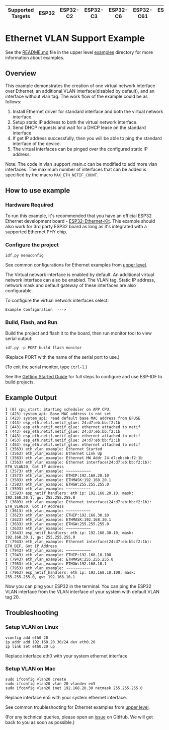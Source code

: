 | Supported Targets | ESP32 | ESP32-C2 | ESP32-C3 | ESP32-C6 | ESP32-C61 | ESP32-H2 | ESP32-P4 | ESP32-S2 | ESP32-S3 |
| ----------------- | ----- | -------- | -------- | -------- | --------- | -------- | -------- | -------- | -------- |

# Ethernet VLAN Support Example

See the [README.md](../../ethernet/README.md) file in the upper level [examples](../../ethernet) directory for more information about examples.

## Overview

This example demonstrates the creation of one virtual network interface over Ethernet, an additional VLAN interface(disabled by default), and an interface without vlan tag. The work flow of the example could be as follows:

1. Install Ethernet driver for standard interface and both the virtual network interface.
2. Setup static IP address to both the virtual network interface.
3. Send DHCP requests and wait for a DHCP lease on the standard interface
4. If get IP address successfully, then you will be able to ping the standard interface of the device.
5. The virtual interfaces can be pinged over the configured static IP address.

Note: The code in vlan_support_main.c can be modified to add more vlan interfaces. The maximum number of interfaces that can be added is specified by the macro `MAX_ETH_NETIF_COUNT`.
## How to use example

### Hardware Required

To run this example, it's recommended that you have an official ESP32 Ethernet development board - [ESP32-Ethernet-Kit](https://docs.espressif.com/projects/esp-idf/en/latest/hw-reference/get-started-ethernet-kit.html). This example should also work for 3rd party ESP32 board as long as it's integrated with a supported Ethernet PHY chip.

### Configure the project

```
idf.py menuconfig
```
See common configurations for Ethernet examples from [upper level](../../ethernet/README.md#common-configurations).

The Virtual network interface is enabled by default.
An additional virtual network interface can also be enabled.
The VLAN tag, Static IP address, network mask and default gateway of these interfaces are also configurable.

To configure the virtual network interfaces select:
```
Example Configuration  --->
```

### Build, Flash, and Run

Build the project and flash it to the board, then run monitor tool to view serial output:

```
idf.py -p PORT build flash monitor
```

(Replace PORT with the name of the serial port to use.)

(To exit the serial monitor, type ``Ctrl-]``.)

See the [Getting Started Guide](https://docs.espressif.com/projects/esp-idf/en/latest/get-started/index.html) for full steps to configure and use ESP-IDF to build projects.

## Example Output

```
I (0) cpu_start: Starting scheduler on APP CPU.
I (423) system_api: Base MAC address is not set
I (423) system_api: read default base MAC address from EFUSE
I (443) esp_eth.netif.netif_glue: 24:d7:eb:bb:f2:1b
I (443) esp_eth.netif.netif_glue: ethernet attached to netif
I (443) esp_eth.netif.netif_glue: 24:d7:eb:bb:f2:1b
I (443) esp_eth.netif.netif_glue: ethernet attached to netif
I (453) esp_eth.netif.netif_glue: 24:d7:eb:bb:f2:1b
I (463) esp_eth.netif.netif_glue: ethernet attached to netif
I (3563) eth_vlan_example: Ethernet Started
I (3563) eth_vlan_example: Ethernet Link Up
I (3563) eth_vlan_example: Ethernet HW Addr 24:d7:eb:bb:f2:1b
I (3563) eth_vlan_example: Ethernet interface(24:d7:eb:bb:f2:1b): ETH_VLAN20, Got IP Address
I (3573) eth_vlan_example: ~~~~~~~~~~~
I (3573) eth_vlan_example: ETHIP:192.168.20.10
I (3583) eth_vlan_example: ETHMASK:192.168.20.1
I (3583) eth_vlan_example: ETHGW:255.255.255.0
I (3593) eth_vlan_example: ~~~~~~~~~~~
I (3593) esp_netif_handlers: eth ip: 192.168.20.10, mask: 192.168.20.1, gw: 255.255.255.0
I (3603) eth_vlan_example: Ethernet interface(24:d7:eb:bb:f2:1b): ETH_VLAN30, Got IP Address
I (3613) eth_vlan_example: ~~~~~~~~~~~
I (3623) eth_vlan_example: ETHIP:192.168.30.10
I (3623) eth_vlan_example: ETHMASK:192.168.30.1
I (3633) eth_vlan_example: ETHGW:255.255.255.0
I (3633) eth_vlan_example: ~~~~~~~~~~~
I (3643) esp_netif_handlers: eth ip: 192.168.30.10, mask: 192.168.30.1, gw: 255.255.255.0
I (7943) eth_vlan_example: Ethernet interface(24:d7:eb:bb:f2:1b): ETH_DEF, Got IP Address
I (7943) eth_vlan_example: ~~~~~~~~~~~
I (7943) eth_vlan_example: ETHIP:192.168.10.100
I (7943) eth_vlan_example: ETHMASK:255.255.255.0
I (7953) eth_vlan_example: ETHGW:192.168.10.1
I (7953) eth_vlan_example: ~~~~~~~~~~~
I (7963) esp_netif_handlers: eth ip: 192.168.10.100, mask: 255.255.255.0, gw: 192.168.10.1
```

Now you can ping your ESP32 in the terminal.
You can ping the ESP32 VLAN interface from the VLAN interface of your system with default VLAN tag 20.

## Troubleshooting
### Setup VLAN on Linux
```
vconfig add eth0 20
ip addr add 192.168.20.30/24 dev eth0.20
ip link set eth0.20 up
```
Replace interface eth0 with your system ethernet interface.
### Setup VLAN on Mac
```
sudo ifconfig vlan20 create
sudo ifconfig vlan20 vlan 20 vlandev en5
sudo ifconfig vlan20 inet 192.168.20.30 netmask 255.255.255.0
```
Replace interface en5 with your system ethernet interface.

See common troubleshooting for Ethernet examples from [upper level](../../ethernet/README.md#common-troubleshooting).

(For any technical queries, please open an [issue](https://github.com/espressif/esp-idf/issues) on GitHub. We will get back to you as soon as possible.)
